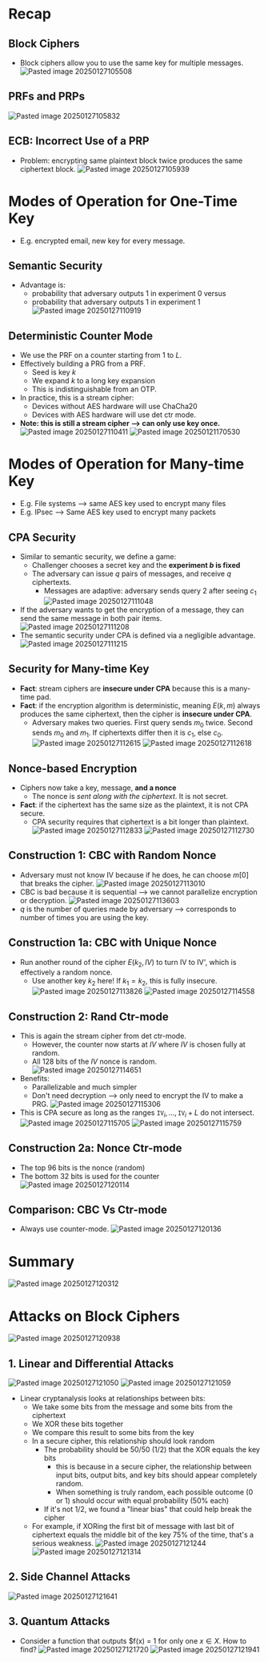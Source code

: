 # Recap
## Block Ciphers
* Block ciphers allow you to use the same key for multiple messages.
![Pasted image 20250127105508](../../attachments/Pasted%20image%2020250127105508.png)
## PRFs and PRPs
![Pasted image 20250127105832](../../attachments/Pasted%20image%2020250127105832.png)

## ECB: Incorrect Use of a PRP
* Problem: encrypting same plaintext block twice produces the same ciphertext block.
![Pasted image 20250127105939](../../attachments/Pasted%20image%2020250127105939.png)

# Modes of Operation for One-Time Key
* E.g. encrypted email, new key for every message.
## Semantic Security
* Advantage is:
	* probability that adversary outputs $1$ in experiment 0 versus
	* probability that adversary outputs $1$ in experiment 1
![Pasted image 20250127110919](../../attachments/Pasted%20image%2020250127110919.png)

## Deterministic Counter Mode
* We use the PRF on a counter starting from $1$ to $L$.
* Effectively building a PRG from a PRF.
	* Seed is key $k$
	* We expand $k$ to a long key expansion
	* This is indistinguishable from an OTP.
* In practice, this is a stream cipher:
	* Devices without AES hardware will use ChaCha20
	* Devices with AES hardware will use det ctr mode.
* **Note: this is still a stream cipher ⟶ can only use key once.**
![Pasted image 20250127110411](../../attachments/Pasted%20image%2020250127110411.png)
![Pasted image 20250121170530](../../attachments/Pasted%20image%2020250121170530.png)

# Modes of Operation for Many-time Key
* E.g. File systems ⟶ same AES key used to encrypt many files
* E.g. IPsec ⟶ Same AES key used to encrypt many packets

## CPA Security
* Similar to semantic security, we define a game:
	* Challenger chooses a secret key and the **experiment $b$ is fixed**
	* The adversary can issue $q$ pairs of messages, and receive $q$ ciphertexts.
		* Messages are adaptive: adversary sends query $2$ after seeing $c_1$
![Pasted image 20250127111048](../../attachments/Pasted%20image%2020250127111048.png)
* If the adversary wants to get the encryption of a message, they can send the same message in both pair items.
![Pasted image 20250127111208](../../attachments/Pasted%20image%2020250127111208.png)
* The semantic security under CPA is defined via a negligible advantage.
![Pasted image 20250127111215](../../attachments/Pasted%20image%2020250127111215.png)

## Security for Many-time Key
* **Fact**: stream ciphers are **insecure under CPA** because this is a many-time pad.
* **Fact**: if the encryption algorithm is deterministic, meaning $E(k, m)$ always produces the same ciphertext, then the cipher is **insecure under CPA**.
	* Adversary makes two queries. First query sends $m_0$ twice. Second sends $m_0$ and $m_1$. If ciphertexts differ then it is $c_1$, else $c_0$.
![Pasted image 20250127112615](../../attachments/Pasted%20image%2020250127112615.png)
![Pasted image 20250127112618](../../attachments/Pasted%20image%2020250127112618.png)

## Nonce-based Encryption
* Ciphers now take a key, message, **and a nonce**
	* The nonce is *sent along with the ciphertext*. It is not secret.
* **Fact**: if the ciphertext has the same size as the plaintext, it is not CPA secure.
	* CPA security requires that ciphertext is a bit longer than plaintext.
![Pasted image 20250127112833](../../attachments/Pasted%20image%2020250127112833.png)
![Pasted image 20250127112730](../../attachments/Pasted%20image%2020250127112730.png)

## Construction 1: CBC with Random Nonce
* Adversary must not know IV because if he does, he can choose $m[0]$ that breaks the cipher.
![Pasted image 20250127113010](../../attachments/Pasted%20image%2020250127113010.png)
* CBC is bad because it is sequential ⟶ we cannot parallelize encryption or decryption.
![Pasted image 20250127113603](../../attachments/Pasted%20image%2020250127113603.png)
* $q$ is the number of queries made by adversary ⟶ corresponds to number of times you are using the key.

## Construction 1a: CBC with Unique Nonce
* Run another round of the cipher $E(k_2, IV)$ to turn IV to IV', which is effectively a random nonce.
	* Use another key $k_2$ here! If $k_1 = k_2$, this is fully insecure.
![Pasted image 20250127113826](../../attachments/Pasted%20image%2020250127113826.png)
![Pasted image 20250127114558](../../attachments/Pasted%20image%2020250127114558.png)

## Construction 2: Rand Ctr-mode
* This is again the stream cipher from det ctr-mode.
	* However, the counter now starts at $IV$ where $IV$ is chosen fully at random.
	* All 128 bits of the $IV$ nonce is random.
![Pasted image 20250127114651](../../attachments/Pasted%20image%2020250127114651.png)
* Benefits:
	* Parallelizable and much simpler
	* Don't need decryption ⟶ only need to encrypt the IV to make a PRG.
![Pasted image 20250127115306](../../attachments/Pasted%20image%2020250127115306.png)
* This is CPA secure as long as the ranges $\texttt{IV}_i, \dots, \texttt{IV}_{i} +L$ do not intersect.
![Pasted image 20250127115705](../../attachments/Pasted%20image%2020250127115705.png)
![Pasted image 20250127115759](../../attachments/Pasted%20image%2020250127115759.png)

## Construction 2a: Nonce Ctr-mode
* The top 96 bits is the nonce (random)
* The bottom 32 bits is used for the counter
![Pasted image 20250127120114](../../attachments/Pasted%20image%2020250127120114.png)
## Comparison: CBC Vs Ctr-mode
* Always use counter-mode.
![Pasted image 20250127120136](../../attachments/Pasted%20image%2020250127120136.png)

# Summary
![Pasted image 20250127120312](../../attachments/Pasted%20image%2020250127120312.png)

# Attacks on Block Ciphers
![Pasted image 20250127120938](../../attachments/Pasted%20image%2020250127120938.png)

## 1. Linear and Differential Attacks
![Pasted image 20250127121050](../../attachments/Pasted%20image%2020250127121050.png)
![Pasted image 20250127121059](../../attachments/Pasted%20image%2020250127121059.png)
* Linear cryptanalysis looks at relationships between bits:
	* We take some bits from the message and some bits from the ciphertext
	* We XOR these bits together
	* We compare this result to some bits from the key
	* In a secure cipher, this relationship should look random
		* The probability should be 50/50 (1/2) that the XOR equals the key bits
			* this is because in a secure cipher, the relationship between input bits, output bits, and key bits should appear completely random.
			* When something is truly random, each possible outcome (0 or 1) should occur with equal probability (50% each)
		* If it's not 1/2, we found a "linear bias" that could help break the cipher
	* For example, if XORing the first bit of message with last bit of ciphertext equals the middle bit of the key 75% of the time, that's a serious weakness.
![Pasted image 20250127121244](../../attachments/Pasted%20image%2020250127121244.png)
![Pasted image 20250127121314](../../attachments/Pasted%20image%2020250127121314.png)

## 2. Side Channel Attacks
![Pasted image 20250127121641](../../attachments/Pasted%20image%2020250127121641.png)

## 3. Quantum Attacks
* Consider a function that outputs $f(x) = 1 for only one $x \in X$. How to find?
![Pasted image 20250127121720](../../attachments/Pasted%20image%2020250127121720.png)
![Pasted image 20250127121941](../../attachments/Pasted%20image%2020250127121941.png)
